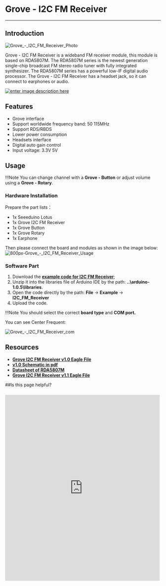 # Grove - I2C FM Receiver
----------
## Introduction ##

![Grove_-_I2C_FM_Receiver_Photo](http://www.seeedstudio.com/wiki/images/thumb/7/79/Grove_-_I2C_FM_Receiver_Photo.jpg/400px-Grove_-_I2C_FM_Receiver_Photo.jpg)

Grove - I2C FM Receiver is a wideband FM receiver module, this module is based on RDA5807M. The RDA5807M series is the newest generation single-chip broadcast FM stereo radio tuner with fully integrated synthesizer. The RDA5807M series has a powerful low-IF digital audio processor. The Grove - I2C FM Receiver has a headset jack, so it can connect to earphones or audio.

[![enter image description here](http://www.seeedstudio.com/wiki/images/thumb/d/d0/Get_One_Now_Banner.png/150px-Get_One_Now_Banner.png)](LINK)


## Features ##
- Grove interface
- Support worldwide frequency band: 50 115MHz
- Support RDS/RBDS
- Lower power consumption
- Headsets interface
- Digital auto gain control
- Input voltage: 3.3V 5V


## Usage ##
!!!Note 
    You can change channel with a **Grove - Button** or adjust volume using a **Grove - Rotary**.

### Hardware Installation ###

Prepare the part lists：

- 1x Seeeduino Lotus
- 1x Grove I2C FM Receiver
- 1x Grove Button 
- 1x Grove Rotary
- 1x Earphone

Then please connect the board and modules as shown in the image below:
![800px-Grove_-_I2C_FM_Receiver_Usage](http://www.seeedstudio.com/wiki/images/thumb/3/3d/Grove_-_I2C_FM_Receiver_Usage.jpg/600px-Grove_-_I2C_FM_Receiver_Usage.jpg)


### Software Part ###
1. Download the **[example code for I2C FM Receiver](https://github.com/Seeed-Studio/I2C_FM_Receiver)**;
1. Unzip it into the libraries file of Arduino IDE by the path: **..\arduino-1.0.5\libraries**.
1. Open the code directly by the path: **File** -> **Example** -> **I2C_FM_Receiver**
1. Upload the code. 

!!!Note 
    You should select the correct **board type** and **COM port.**

You can see Center Frequent:

![Grove_-_I2C_FM_Receiver_com](http://www.seeedstudio.com/wiki/images/thumb/2/26/Grove_-_I2C_FM_Receiver_com.jpg/400px-Grove_-_I2C_FM_Receiver_com.jpg)

## Resources ##
- **[Grove I2C FM Receiver v1.0 Eagle File](http://www.seeedstudio.com/wiki/images/a/a7/Grove_I2C_FM_Receiver_v1.0.zip)**
- **[v1.0 Schematic in pdf](http://www.seeedstudio.com/wiki/images/8/8a/Grove_I2C_FM_Receiver_v1.1_PDF.pdf)**
- **[Datasheet of RDA5807M](http://www.seeedstudio.com/wiki/images/8/88/RDA5807M_datasheet_v1.1.pdf)**
- **[Grove I2C FM Receiver v1.1 Eagle File](http://www.seeedstudio.com/wiki/images/3/3d/Grove_I2C_FM_Receiver_v1.1_Eagle.zip)**


##Is this page helpful?
<iframe style="height: 600px; width: 500px; margin: 10px 0 10px;" allowTransparency="true" src="https://www.surveymonkey.com/r/KPPL6H8" frameborder="0"></iframe>